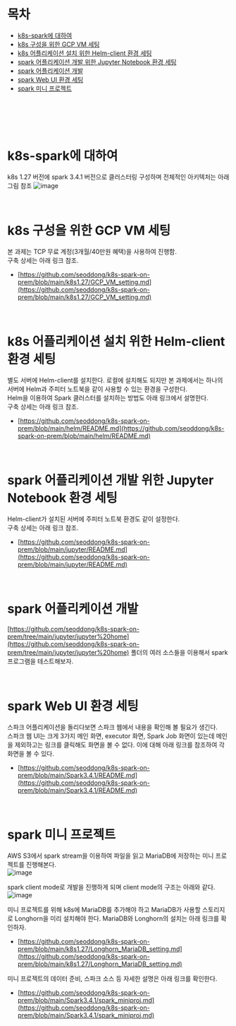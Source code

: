 # 목차
- [k8s-spark에 대하여](#k8s-spark에-대하여)
- [k8s 구성을 위한 GCP VM 세팅](#k8s-구성을-위한-gcp-vm-세팅)
- [k8s 어플리케이션 설치 위한 Helm-client 환경 세팅](#k8s-어플리케이션-설치-위한-Helm-client-환경-세팅)
- [spark 어플리케이션 개발 위한 Jupyter Notebook 환경 세팅](#spark-어플리케이션-개발-위한-Jupyter-Notebook-환경-세팅)
- [spark 어플리케이션 개발](#spark-어플리케이션-개발)
- [spark Web UI 환경 세팅](#spark-Web-UI-환경-세팅)
- [spark 미니 프로젝트](#spark-미니-프로젝트)

<br><br><br><br>

# k8s-spark에 대하여
k8s 1.27 버전에 spark 3.4.1 버전으로 클러스터링 구성하며 전체적인 아키텍처는 아래 그림 참조
![image](https://github.com/seoddong/k8s-spark-on-prem/assets/15936649/9f49cf1d-5cb4-4aae-9ffb-6f02610ede99)

<br>

# k8s 구성을 위한 GCP VM 세팅
본 과제는 TCP 무료 계정(3개월/40만원 혜택)을 사용하여 진행함.<br>
구축 상세는 아래 링크 참조.
- [https://github.com/seoddong/k8s-spark-on-prem/blob/main/k8s1.27/GCP_VM_setting.md](https://github.com/seoddong/k8s-spark-on-prem/blob/main/k8s1.27/GCP_VM_setting.md)

<br>

# k8s 어플리케이션 설치 위한 Helm-client 환경 세팅
별도 서버에 Helm-client를 설치한다. 로컬에 설치해도 되지만 본 과제에서는 하나의 서버에 Helm과 주피터 노트북을 같이 사용할 수 있는 환경을 구성한다.<br>
Helm을 이용하여 Spark 클러스터를 설치하는 방법도 아래 링크에서 설명한다.<br>
구축 상세는 아래 링크 참조.
- [https://github.com/seoddong/k8s-spark-on-prem/blob/main/helm/README.md](https://github.com/seoddong/k8s-spark-on-prem/blob/main/helm/README.md)

<br>

# spark 어플리케이션 개발 위한 Jupyter Notebook 환경 세팅
Helm-client가 설치된 서버에 주피터 노트북 환경도 같이 설정한다.<br>
구축 상세는 아래 링크 참조.
- [https://github.com/seoddong/k8s-spark-on-prem/blob/main/jupyter/README.md](https://github.com/seoddong/k8s-spark-on-prem/blob/main/jupyter/README.md)

<br>

# spark 어플리케이션 개발
[https://github.com/seoddong/k8s-spark-on-prem/tree/main/jupyter/jupyter%20home](https://github.com/seoddong/k8s-spark-on-prem/tree/main/jupyter/jupyter%20home) 폴더의 여러 소스들을 이용해서 spark 프로그램을 테스트해보자.

<br>

# spark Web UI 환경 세팅
스파크 어플리케이션을 돌리다보면 스파크 웹에서 내용을 확인해 볼 필요가 생긴다.<br>
스파크 웹 UI는 크게 3가지 메인 화면, executor 화면, Spark Job 화면이 있는데 메인을 제외하고는 링크를 클릭해도 화면을 볼 수 없다.
이에 대해 아래 링크를 참조하여 각 화면을 볼 수 있다.
- [https://github.com/seoddong/k8s-spark-on-prem/blob/main/Spark3.4.1/README.md](https://github.com/seoddong/k8s-spark-on-prem/blob/main/Spark3.4.1/README.md)

<br>

# spark 미니 프로젝트
AWS S3에서 spark stream을 이용하여 파일을 읽고 MariaDB에 저장하는 미니 프로젝트를 진행해본다.<br>
![image](https://github.com/seoddong/k8s-spark-on-prem/assets/15936649/5d296e42-a9c6-4ec8-a4ca-8484a5faa780)

spark client mode로 개발을 진행하게 되며 client mode의 구조는 아래와 같다.<br>
![image](https://github.com/seoddong/k8s-spark-on-prem/assets/15936649/4edc76f2-19de-4df0-a78b-4254fc62ebd1)

미니 프로젝트를 위해 k8s에 MariaDB를 추가해야 하고 MariaDB가 사용할 스토리지로 Longhorn을 미리 설치해야 한다.
MariaDB와 Longhorn의 설치는 아래 링크를 확인하자.
- [https://github.com/seoddong/k8s-spark-on-prem/blob/main/k8s1.27/Longhorn_MariaDB_setting.md](https://github.com/seoddong/k8s-spark-on-prem/blob/main/k8s1.27/Longhorn_MariaDB_setting.md)

미니 프로젝트의 데이터 준비, 스파크 소스 등 자세한 설명은 아래 링크를 확인한다.
- [https://github.com/seoddong/k8s-spark-on-prem/blob/main/Spark3.4.1/spark_miniproj.md](https://github.com/seoddong/k8s-spark-on-prem/blob/main/Spark3.4.1/spark_miniproj.md)

